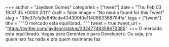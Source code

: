 
+++
author = "Jaydson Gomes"
categories = ["tweet"]
date = "Thu Feb 03 19:37:35 +0000 2011"
draft = false
image = "No media found for this Tweet"
slug = "39e37cfa9e849cde434300f0e1140863368784fa"
tags = ["tweet"]
title = """O mercado esta equilibrad..."""
tweet = true
tweet_url = "https://twitter.com/jaydson/status/33247748358672385"
+++
O mercado esta equilibrado. Vagas para Gerentes e para Developers. Ou seja, pra quem nao faz nada e pra quem realmente faz
